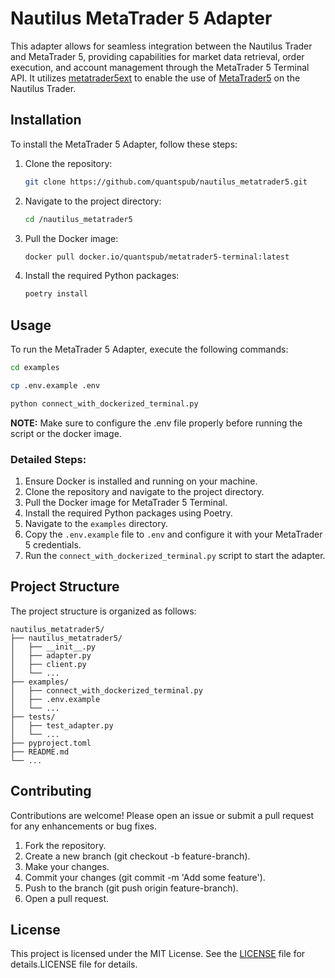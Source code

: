 # Nautilus MetaTrader 5 Adapter

This adapter allows for seamless integration between the Nautilus Trader and MetaTrader 5, providing capabilities for market data retrieval, order execution, and account management through the MetaTrader 5 Terminal API. It utilizes [metatrader5ext](https://github.com/quantspub/metatrader5ext) to enable the use of [MetaTrader5](https://pypi.org/project/MetaTrader5) on the Nautilus Trader.

## Installation

To install the MetaTrader 5 Adapter, follow these steps:

1. Clone the repository:

   ```sh
   git clone https://github.com/quantspub/nautilus_metatrader5.git
   ```

2. Navigate to the project directory:

   ```sh
   cd /nautilus_metatrader5
   ```

3. Pull the Docker image:

   ```sh
   docker pull docker.io/quantspub/metatrader5-terminal:latest
   ```

4. Install the required Python packages:
   ```sh
   poetry install
   ```

## Usage

To run the MetaTrader 5 Adapter, execute the following commands:

```bash
cd examples
```

```bash
cp .env.example .env
```

```bash
python connect_with_dockerized_terminal.py
```

**NOTE:** Make sure to configure the .env file properly before running the script or the docker image.

### Detailed Steps:

1. Ensure Docker is installed and running on your machine.
2. Clone the repository and navigate to the project directory.
3. Pull the Docker image for MetaTrader 5 Terminal.
4. Install the required Python packages using Poetry.
5. Navigate to the `examples` directory.
6. Copy the `.env.example` file to `.env` and configure it with your MetaTrader 5 credentials.
7. Run the `connect_with_dockerized_terminal.py` script to start the adapter.

## Project Structure

The project structure is organized as follows:

```
nautilus_metatrader5/
├── nautilus_metatrader5/
│   ├── __init__.py
│   ├── adapter.py
│   ├── client.py
│   └── ...
├── examples/
│   ├── connect_with_dockerized_terminal.py
│   ├── .env.example
│   └── ...
├── tests/
│   ├── test_adapter.py
│   └── ...
├── pyproject.toml
├── README.md
└── ...
```

## Contributing

Contributions are welcome! Please open an issue or submit a pull request for any enhancements or bug fixes.

1. Fork the repository.
2. Create a new branch (git checkout -b feature-branch).
3. Make your changes.
4. Commit your changes (git commit -m 'Add some feature').
5. Push to the branch (git push origin feature-branch).
6. Open a pull request.

## License

This project is licensed under the MIT License. See the [LICENSE](LICENSE) file for details.LICENSE file for details.
